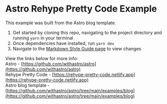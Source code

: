 # Astro Rehype Pretty Code Example

This example was built from the Astro blog template.

1. Get started by cloning this repo, navigating to the project directory and running `yarn` in your terminal
2. Once dependencies have installed, run `yarn dev`
3. Navigate to the [Markdown Style Guide page](http://localhost:4321/blog/markdown-style-guide/) to view changes

View the links below for more info:  
Astro - [https://github.com/withastro/astro](https://github.com/withastro/astro)  
Rehype Pretty Code - [https://rehype-pretty-code.netlify.app](https://rehype-pretty-code.netlify.app)  
Astro blog template - [https://github.com/withastro/astro/tree/main/examples/blog](https://github.com/withastro/astro/tree/main/examples/blog)
